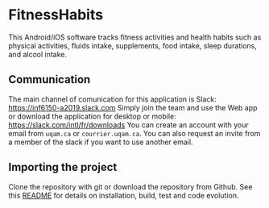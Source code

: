 # FitnessHabits
This Android/iOS software tracks fitness activities and health habits such as physical activities, fluids intake, supplements, food intake, sleep durations, and alcool intake.

## Communication

The main channel of comunication for this application is Slack: https://inf6150-a2019.slack.com
Simply join the team and use the Web app or download the application for desktop or mobile: https://slack.com/intl/fr/downloads
You can create an account with your email from `uqam.ca` or `courrier.uqam.ca`. You can also request an invite from a member of the slack if you want to use another email.

## Importing the project

Clone the repository with git or download the repository from Github.
See this [README](ionic/README.md) for details on installation, build, test and code evolution.

